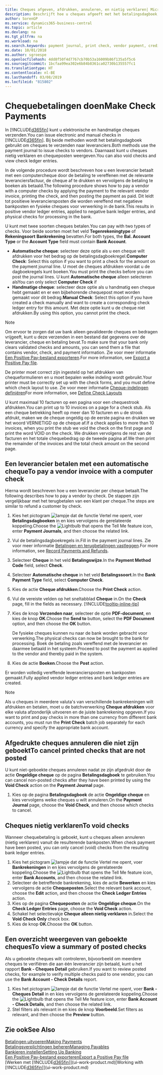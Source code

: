 ```yaml
---
title: Cheques afgeven, afdrukken, annuleren, en nietig verklaren| Microsoft Docs
description: Beschrijft hoe u cheques afgeeft met het betalingsdagboek, cheques afdrukt, en chequeposten nietig verklaart of weergeeft in Business Central.
author: SorenGP
ms.service: dynamics365-business-central
ms.topic: article
ms.devlang: na
ms.tgt_pltfrm: na
ms.workload: na
ms.search.keywords: payment journal, print check, vendor payment, creditor, debt, balance due, AP
ms.date: 10/01/2018
ms.author: sgroespe
ms.openlocfilehash: 4dd8f50f4d7767cb70b53a16009b86f135a5f5c6
ms.sourcegitcommit: 1bcfaa99ea302e6b84b8361ca02730b135557fc1
ms.translationtype: HT
ms.contentlocale: nl-BE
ms.lasthandoff: 03/08/2019
ms.locfileid: "815802"
---
```

# <a name="make-check-payments"></a><span data-ttu-id="20807-103">Chequebetalingen doen</span><span class="sxs-lookup"><span data-stu-id="20807-103">Make Check Payments</span></span>
<span data-ttu-id="20807-104">In [!INCLUDE[d365fin](includes/d365fin_md.md)] kunt u elektronische en handmatige cheques verzenden.</span><span class="sxs-lookup"><span data-stu-id="20807-104">You can issue electronic and manual checks in [!INCLUDE[d365fin](includes/d365fin_md.md)].</span></span> <span data-ttu-id="20807-105">Bij beide methoden wordt het betalingsdagboek gebruikt om cheques te verzenden naar leveranciers.</span><span class="sxs-lookup"><span data-stu-id="20807-105">Both methods use the payment journal to issue checks to vendors.</span></span> <span data-ttu-id="20807-106">Daarnaast kunt u cheques nietig verklaren en chequeposten weergeven.</span><span class="sxs-lookup"><span data-stu-id="20807-106">You can also void checks and view check ledger entries.</span></span>

<span data-ttu-id="20807-107">In de volgende procedure wordt beschreven hoe u een leverancier betaalt met een computercheque door de betaling te vereffenen met de relevante leveranciersfactuur, de cheque af te drukken en vervolgens de betaling te boeken als betaald.</span><span class="sxs-lookup"><span data-stu-id="20807-107">The following procedure shows how to pay a vendor with a computer checks by applying the payment to the relevant vendor invoice, printing the check, and then posting the payment as paid.</span></span> <span data-ttu-id="20807-108">Dit leidt tot positieve leveranciersposten die worden vereffend met negatieve bankposten en fysieke cheques voor verwerking in de bank.</span><span class="sxs-lookup"><span data-stu-id="20807-108">This results in positive vendor ledger entries, applied to negative bank ledger entries, and physical checks for processing in the bank.</span></span>

<span data-ttu-id="20807-109">U kunt met twee soorten cheques betalen.</span><span class="sxs-lookup"><span data-stu-id="20807-109">You can pay with two types of checks.</span></span> <span data-ttu-id="20807-110">Voor beide soorten moet het veld **Tegenrekeningtype** of **Rekeningsoort** **Bankrekening** bevatten.</span><span class="sxs-lookup"><span data-stu-id="20807-110">For both types, the **Bal. Account Type** or the **Account Type** field must contain **Bank Account**.</span></span>

- <span data-ttu-id="20807-111">**Automatische cheque**: selecteer deze optie als u een cheque wilt afdrukken voor het bedrag op de betalingsdagboekregel.</span><span class="sxs-lookup"><span data-stu-id="20807-111">**Computer Check**: Select this option if you want to print a check for the amount on the payment journal line.</span></span> <span data-ttu-id="20807-112">U moet de cheques afdrukken voordat u de dagboekregels kunt boeken.</span><span class="sxs-lookup"><span data-stu-id="20807-112">You must print the checks before you can post the journal lines.</span></span> <span data-ttu-id="20807-113">U kunt **Automatische cheque** alleen selecteren als</span><span class="sxs-lookup"><span data-stu-id="20807-113">You can only select **Computer Check** if</span></span>
- <span data-ttu-id="20807-114">**Handmatige cheque**: selecteer deze optie als u handmatig een cheque hebt gemaakt en er een bijbehorende chequepost moet worden gemaakt voor dit bedrag.</span><span class="sxs-lookup"><span data-stu-id="20807-114">**Manual Check**: Select this option if you have created a check manually and want to create a corresponding check ledger entry for this amount.</span></span> <span data-ttu-id="20807-115">Met deze optie kunt u de cheque niet afdrukken.</span><span class="sxs-lookup"><span data-stu-id="20807-115">By using this option, you cannot print the check.</span></span>

> [!NOTE]  
> <span data-ttu-id="20807-116">Om ervoor te zorgen dat uw bank alleen gevalideerde cheques en bedragen vrijgeeft, kunt u deze verzenden in een bestand dat gegevens over de leverancier, cheque en betaling bevat.</span><span class="sxs-lookup"><span data-stu-id="20807-116">To make sure that your bank only clears validated checks and amounts, you can send them a file that contains vendor, check, and payment information.</span></span> <span data-ttu-id="20807-117">Zie voor meer informatie [Een Positive Pay-bestand exporteren](finance-how-positive-pay.md).</span><span class="sxs-lookup"><span data-stu-id="20807-117">For more information, see [Export a Positive Pay file](finance-how-positive-pay.md).</span></span>

<span data-ttu-id="20807-118">De printer moet correct zijn ingesteld op het afdrukken van chequeformulieren en u moet bepalen welke indeling wordt gebruikt.</span><span class="sxs-lookup"><span data-stu-id="20807-118">Your printer must be correctly set up with the check forms, and you must define which check layout to use.</span></span> <span data-ttu-id="20807-119">Zie voor meer informatie [Cheque-indelingen definiëren](finance-how-define-check-layouts.md)</span><span class="sxs-lookup"><span data-stu-id="20807-119">For more information, see [Define Check Layouts](finance-how-define-check-layouts.md)</span></span>

<span data-ttu-id="20807-120">U kunt maximaal 10 facturen op een pagina voor een chequestrook afdrukken.</span><span class="sxs-lookup"><span data-stu-id="20807-120">You can print up to 10 invoices on a page for a check stub.</span></span> <span data-ttu-id="20807-121">Als een cheque betrekking heeft op meer dan 10 facturen en u de strook afdrukt, maken we de cheque ongeldig op de eerste pagina en drukken we het woord VERNIETIGD op de cheque af.</span><span class="sxs-lookup"><span data-stu-id="20807-121">If a check applies to more than 10 invoices, when you print the stub we void the check on the first page and print the word VOID on the check.</span></span> <span data-ttu-id="20807-122">We drukken vervolgens de rest van de facturen en het totale chequebedrag op de tweede pagina af.</span><span class="sxs-lookup"><span data-stu-id="20807-122">We then print the remainder of the invoices and the total check amount on the second page.</span></span> 

## <a name="to-pay-a-vendor-invoice-with-a-computer-check"></a><span data-ttu-id="20807-123">Een leverancier betalen met een automatische cheque</span><span class="sxs-lookup"><span data-stu-id="20807-123">To pay a vendor invoice with a computer check</span></span>
<span data-ttu-id="20807-124">Hierna wordt beschreven hoe u een leverancier per cheque betaalt.</span><span class="sxs-lookup"><span data-stu-id="20807-124">The following describes how to pay a vendor by check.</span></span> <span data-ttu-id="20807-125">De stappen zijn vergelijkbaar met het terugbetalen van een klant per cheque.</span><span class="sxs-lookup"><span data-stu-id="20807-125">The steps are similar to refund a customer by check.</span></span>

1. <span data-ttu-id="20807-126">Kies het pictogram ![lampje dat de functie Vertel me opent](media/ui-search/search_small.png "Vertel me wat u wilt doen"), voer **Betalingsdagboeken** in en kies vervolgens de gerelateerde koppeling.</span><span class="sxs-lookup"><span data-stu-id="20807-126">Choose the ![Lightbulb that opens the Tell Me feature](media/ui-search/search_small.png "Tell me what you want to do") icon, enter **Payment Journals**, and then choose the related link.</span></span>
2. <span data-ttu-id="20807-127">Vul de betalingsdagboekregels in.</span><span class="sxs-lookup"><span data-stu-id="20807-127">Fill in the payment journal lines.</span></span> <span data-ttu-id="20807-128">Zie voor meer informatie [Betalingen en terugbetalingen vastleggen](payables-how-post-payments-refunds.md).</span><span class="sxs-lookup"><span data-stu-id="20807-128">For more information, see [Record Payments and Refunds](payables-how-post-payments-refunds.md).</span></span>
3. <span data-ttu-id="20807-129">Selecteer **Cheque** in het veld **Betalingswijze**.</span><span class="sxs-lookup"><span data-stu-id="20807-129">In the **Payment Method Code** field, select **Check**.</span></span>
4. <span data-ttu-id="20807-130">Selecteer **Automatische cheque** in het veld **Betalingssoort**.</span><span class="sxs-lookup"><span data-stu-id="20807-130">In the **Bank Payment Type** field, select **Computer Check**.</span></span>
5. <span data-ttu-id="20807-131">Kies de actie **Cheque afdrukken**.</span><span class="sxs-lookup"><span data-stu-id="20807-131">Choose the **Print Check** action.</span></span>
6. <span data-ttu-id="20807-132">Vul de vereiste velden op het sneltabblad **Cheque** in.</span><span class="sxs-lookup"><span data-stu-id="20807-132">On the **Check** page, fill in the fields as necessary.</span></span> [!INCLUDE[tooltip-inline-tip](includes/tooltip-inline-tip_md.md)]
7. <span data-ttu-id="20807-133">Kies de knop **Verzenden naar**, selecteer de optie **PDF-document**, en kies de knop **OK**.</span><span class="sxs-lookup"><span data-stu-id="20807-133">Choose the **Send to** button, select the **PDF Document** option, and then choose the **OK** button.</span></span>

    <span data-ttu-id="20807-134">De fysieke cheques kunnen nu naar de bank worden gebracht voor verwerking.</span><span class="sxs-lookup"><span data-stu-id="20807-134">The physical checks can now be brought to the bank for processing.</span></span> <span data-ttu-id="20807-135">Boek de betaling zoals vereffend met de leverancier en daarmee betaald in het systeem.</span><span class="sxs-lookup"><span data-stu-id="20807-135">Proceed to post the payment as applied to the vendor and thereby paid in the system.</span></span>
8. <span data-ttu-id="20807-136">Kies de actie **Boeken**.</span><span class="sxs-lookup"><span data-stu-id="20807-136">Choose the **Post** action.</span></span>

<span data-ttu-id="20807-137">Er worden volledig vereffende leveranciersposten en bankposten gemaakt.</span><span class="sxs-lookup"><span data-stu-id="20807-137">Fully applied vendor ledger entries and bank ledger entries are created.</span></span>

> [!NOTE]  
> <span data-ttu-id="20807-138">Als u cheques in meerdere valuta's van verschillende bankrekeningen wilt afdrukken en betalen, moet u de batchverwerking **Cheque afdrukken** voor elke valuta afzonderlijk uitvoeren en de juiste bankrekening opgeven.</span><span class="sxs-lookup"><span data-stu-id="20807-138">If you want to print and pay checks in more than one currency from different bank accounts, you must run the **Print Check** batch job separately for each currency and specify the appropriate bank account.</span></span>

## <a name="to-cancel-printed-checks-that-are-not-posted"></a><span data-ttu-id="20807-139">Afgedrukte cheques annuleren die niet zijn geboekt</span><span class="sxs-lookup"><span data-stu-id="20807-139">To cancel printed checks that are not posted</span></span>
<span data-ttu-id="20807-140">U kunt niet-geboekte cheques annuleren nadat ze zijn afgedrukt door de actie **Ongeldige cheque** op de pagina **Betalingsdagboek** te gebruiken.</span><span class="sxs-lookup"><span data-stu-id="20807-140">You can cancel non-posted checks after they have been printed by using the **Void Check** action on the **Payment Journal** page.</span></span>

1. <span data-ttu-id="20807-141">Kies op de pagina **Betalingsdagboek** de actie **Ongeldige cheque** en kies vervolgens welke cheques u wilt annuleren.</span><span class="sxs-lookup"><span data-stu-id="20807-141">On the **Payment Journal** page, choose the **Void Check**, and then choose which checks to cancel.</span></span>

## <a name="to-void-checks"></a><span data-ttu-id="20807-142">Cheques nietig verklaren</span><span class="sxs-lookup"><span data-stu-id="20807-142">To void checks</span></span>
<span data-ttu-id="20807-143">Wanneer chequebetaling is geboekt, kunt u cheques alleen annuleren (nietig verklaren) vanuit de resulterende bankposten.</span><span class="sxs-lookup"><span data-stu-id="20807-143">When check payment have been posted, you can only cancel (void) checks from the resulting bank ledger entries.</span></span>

1. <span data-ttu-id="20807-144">Kies het pictogram ![lampje dat de functie Vertel me opent](media/ui-search/search_small.png "Vertel me wat u wilt doen"), voer **Bankrekeningen** in en kies vervolgens de gerelateerde koppeling.</span><span class="sxs-lookup"><span data-stu-id="20807-144">Choose the ![Lightbulb that opens the Tell Me feature](media/ui-search/search_small.png "Tell me what you want to do") icon, enter **Bank Accounts**, and then choose the related link.</span></span>
2. <span data-ttu-id="20807-145">Selecteer de betreffende bankrekening, kies de actie **Bewerken** en kies vervolgens de actie **Chequeposten**.</span><span class="sxs-lookup"><span data-stu-id="20807-145">Select the relevant bank account, choose the **Edit** action, and then choose the **Check Ledger Entries** action.</span></span>
3. <span data-ttu-id="20807-146">Kies op de pagina **Chequeposten** de actie **Ongeldige cheque**.</span><span class="sxs-lookup"><span data-stu-id="20807-146">On the **Check Ledger Entries** page, choose the **Void Check** action.</span></span>
4. <span data-ttu-id="20807-147">Schakel het selectievakje **Cheque alleen nietig verklaren** in.</span><span class="sxs-lookup"><span data-stu-id="20807-147">Select the **Void Check Only** check box.</span></span>
5. <span data-ttu-id="20807-148">Kies de knop **OK**.</span><span class="sxs-lookup"><span data-stu-id="20807-148">Choose the **OK** button.</span></span>

## <a name="to-view-a-summary-of-posted-checks"></a><span data-ttu-id="20807-149">Een overzicht weergeven van geboekte cheques</span><span class="sxs-lookup"><span data-stu-id="20807-149">To view a summary of posted checks</span></span>
<span data-ttu-id="20807-150">Als u geboekte cheques wilt controleren, bijvoorbeeld om meerdere cheques te verifiëren die aan één leverancier zijn betaald, kunt u het rapport **Bank - Cheques Detail** gebruiken.</span><span class="sxs-lookup"><span data-stu-id="20807-150">If you want to review posted checks, for example to verify multiple checks paid to one vendor, you can use the **Bank Account - Check Details** report.</span></span>
1. <span data-ttu-id="20807-151">Kies het pictogram ![lampje dat de functie Vertel me opent](media/ui-search/search_small.png "Vertel me wat u wilt doen"), voer **Bank - Cheques Detail** in en kies vervolgens de gerelateerde koppeling.</span><span class="sxs-lookup"><span data-stu-id="20807-151">Choose the ![Lightbulb that opens the Tell Me feature](media/ui-search/search_small.png "Tell me what you want to do") icon, enter **Bank Account - Check Details**, and then choose the related link.</span></span>
2. <span data-ttu-id="20807-152">Stel filters als relevant in en kies de knop **Voorbeeld**.</span><span class="sxs-lookup"><span data-stu-id="20807-152">Set filters as relevant, and then choose the **Preview** button.</span></span>

## <a name="see-also"></a><span data-ttu-id="20807-153">Zie ook</span><span class="sxs-lookup"><span data-stu-id="20807-153">See Also</span></span>
[<span data-ttu-id="20807-154">Betalingen uitvoeren</span><span class="sxs-lookup"><span data-stu-id="20807-154">Making Payments</span></span>](payables-make-payments.md)  
[<span data-ttu-id="20807-155">Betalingsverplichtingen beheren</span><span class="sxs-lookup"><span data-stu-id="20807-155">Managing Payables</span></span>](payables-manage-payables.md)  
[<span data-ttu-id="20807-156">Bankieren instellen</span><span class="sxs-lookup"><span data-stu-id="20807-156">Setting Up Banking</span></span>](bank-setup-banking.md)  
[<span data-ttu-id="20807-157">Een Positive Pay-bestand exporteren</span><span class="sxs-lookup"><span data-stu-id="20807-157">Export a Positive Pay file</span></span>](finance-how-positive-pay.md)  
<span data-ttu-id="20807-158">[Werken met [!INCLUDE[d365fin](includes/d365fin_md.md)]](ui-work-product.md)</span><span class="sxs-lookup"><span data-stu-id="20807-158">[Working with [!INCLUDE[d365fin](includes/d365fin_md.md)]](ui-work-product.md)</span></span>  
